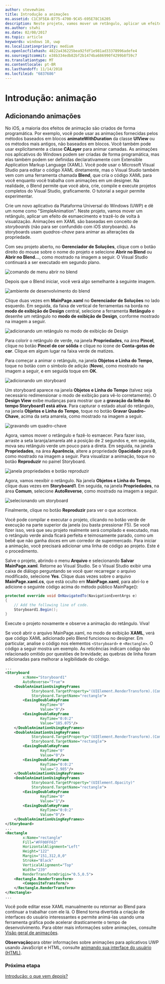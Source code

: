 ```yaml
---
author: stevewhims
title: Introdução a animações
ms.assetid: C1C3F5EA-B775-4700-9C45-695E78C16205
description: Neste projeto, vamos mover um retângulo, aplicar um efeito de esmaecimento e trazê-lo de volta à visualização.
ms.author: stwhi
ms.date: 02/08/2017
ms.topic: article
keywords: windows 10, uwp
ms.localizationpriority: medium
ms.openlocfilehash: 4822a436225bea92fdf1e981ad33378996adefe4
ms.sourcegitcommit: e38b334edb82bf2b1474ba686990f4299b8f59c7
ms.translationtype: MT
ms.contentlocale: pt-BR
ms.lasthandoff: 11/14/2018
ms.locfileid: "6837686"
---
```

# <a name="getting-started-animation"></a>Introdução: animação


## <a name="adding-animations"></a>Adicionando animações

No iOS, a maioria dos efeitos de animação são criados de forma programática. Por exemplo, você pode usar as animações fornecidas pelos métodos baseados em blocos **animateWithDuration** da classe **UIView** ou os métodos mais antigos, não baseados em blocos. Você também pode usar explicitamente a classe **CALayer** para animar camadas. As animações nos aplicativos do Windows podem ser criadas de forma programática, mas elas também podem ser definidas declarativamente com Extensible Application Markup Language (XAML). Você pode usar o Microsoft Visual Studio para editar o código XAML diretamente, mas o Visual Studio também vem com uma ferramenta chamada **Blend**, que cria o código XAML para você enquanto você trabalha com animações em um designer. Na realidade, o Blend permite que você abra, crie, compile e execute projetos completos do Visual Studio, graficamente. O tutorial a seguir permite experimentar.

Crie um novo aplicativo da Plataforma Universal do Windows (UWP) e dê um nome como "SimpleAnimation". Neste projeto, vamos mover um retângulo, aplicar um efeito de esmaecimento e trazê-lo de volta à visualização. Animações em XAML são baseadas em conceito de *storyboards* (não para ser confundido com iOS storyboards). As storyboards usam *quadros-chave* para animar as alterações da propriedade.

Com seu projeto aberto, no **Gerenciador de Soluções**, clique com o botão direito do mouse sobre o nome do projeto e selecione **Abrir no Blend** ou **Abrir no Blend…**, como mostrado na imagem a seguir. O Visual Studio continuará a ser executado em segundo plano.

![comando de menu abrir no blend](images/ios-to-uwp/vs-open-in-blend.png)

Depois que o Blend iniciar, você verá algo semelhante à seguinte imagem.

![ambiente de desenvolvimento do blend](images/ios-to-uwp/blend-1.png)

Clique duas vezes em **MainPage.xaml** no **Gerenciador de Soluções** no lado esquerdo. Em seguida, da faixa de vertical de ferramentas na borda no **modo de exibição de Design** central, selecione a ferramenta **Retângulo** e desenhe um retângulo no **modo de exibição de Design**, conforme mostrado na imagem a seguir.

![adicionando um retângulo no modo de exibição de Design](images/ios-to-uwp/blend-2.png)

Para colorir o retângulo de verde, na janela **Propriedades**, na área **Pincel**, clique no botão **Pincel de cor sólida** e clique no ícone de **Conta-gotas de cor**. Clique em algum lugar na faixa verde de matizes.

Para começar a animar o retângulo, na janela **Objetos e Linha do Tempo**, toque no botão com o símbolo de adição (**Novo**), como mostrado na imagem a seguir, e em seguida toque em **OK**.

![adicionando um storyboard](images/ios-to-uwp/blend-3.png)

Um storyboard aparece na janela **Objetos e Linha do Tempo** (talvez seja necessário redimensionar o modo de exibição para vê-lo corretamente). O **Design View** exibe mudanças para mostrar que a **gravação da linha do tempo Storyboard1 está ativa**. Para capturar o estado atual do retângulo, na janela **Objetos e Linha do Tempo**, toque no botão **Gravar Quadro-Chave**, acima da seta amarela, como mostrado na imagem a seguir.

![gravando um quadro-chave](images/ios-to-uwp/blend-4.png)

Agora, vamos mover o retângulo e fazê-lo esmaecer. Para fazer isso, arraste a seta laranja/amarela até a posição de 2 segundos e, em seguida, mova seu retângulo verde um pouco para a direta. Em seguida, na janela **Propriedades**, na área **Aparência**, altere a propriedade **Opacidade** para **0**, como mostrado na imagem a seguir. Para visualizar a animação, toque no botão **Reproduzir** no painel Storyboard.

![janela propriedades e botão reproduzir](images/ios-to-uwp/blend-5.png)

Agora, vamos reexibir o retângulo. Na janela **Objetos e Linha do Tempo**, clique duas vezes em **Storyboard1**. Em seguida, na janela **Propriedades**, na área **Comum**, selecione **AutoReverse**, como mostrado na imagem a seguir.

![selecionando um storyboard](images/ios-to-uwp/blend-6.png)

Finalmente, clique no botão **Reproduzir** para ver o que acontece.

Você pode compilar e executar o projeto, clicando no botão verde de execução na parte superior da janela (ou basta pressionar F5). Se você fizer isso, verá que seu projeto realmente será compilado e executado, mas o retângulo verde ainda ficará perfeita e teimosamente parado, como um bebê que não ganha doces em um corredor de supermercado. Para iniciar a animação, você precisará adicionar uma linha de código ao projeto. Este é o procedimento.

Salve o projeto, abrindo o menu **Arquivo** e selecionando **Salvar MainPage.xaml**. Retorne ao Visual Studio. Se o Visual Studio exibir uma caixa de diálogo perguntando se você quer recarregar o arquivo modificado, selecione **Yes**. Clique duas vezes sobre o arquivo **MainPage.xaml.cs**, que está oculto em **MainPage.xaml**, para abri-lo e adicione o seguinte código acima do método público MainPage():

```csharp
protected override void OnNavigatedTo(NavigationEventArgs e)
{
    // Add the following line of code.
    Storyboard1.Begin();
}
```

Execute o projeto novamente e observe a animação do retângulo. Viva!

Se você abrir o arquivo MainPage.xaml, no modo de exibição **XAML**, verá que código XAML adicionado pelo Blend funcionou no designer. Em particular, analise o código nos elementos `<Storyboard>` e `<Rectangle>`. O código a seguir mostra um exemplo. As reticências indicam código não relacionado omitido por questões de brevidade; as quebras de linha foram adicionadas para melhorar a legibilidade do código.

```xml
...
<Storyboard 
        x:Name="Storyboard1" 
        AutoReverse="True">
    <DoubleAnimationUsingKeyFrames 
            Storyboard.TargetProperty="(UIElement.RenderTransform).(CompositeTransform.TranslateX)"
            Storyboard.TargetName="rectangle">
        <EasingDoubleKeyFrame 
                KeyTime="0" 
                Value="0"/>
        <EasingDoubleKeyFrame 
                KeyTime="0:0:2" 
                Value="185.075"/>
    </DoubleAnimationUsingKeyFrames>
    <DoubleAnimationUsingKeyFrames 
            Storyboard.TargetProperty="(UIElement.RenderTransform).(CompositeTransform.TranslateY)" 
            Storyboard.TargetName="rectangle">
        <EasingDoubleKeyFrame 
                KeyTime="0" 
                Value="0"/>
        <EasingDoubleKeyFrame 
                KeyTime="0:0:2" 
                Value="2.985"/>
    </DoubleAnimationUsingKeyFrames>
    <DoubleAnimationUsingKeyFrames 
            Storyboard.TargetProperty="(UIElement.Opacity)" 
            Storyboard.TargetName="rectangle">
        <EasingDoubleKeyFrame 
                KeyTime="0" 
                Value="1"/>
        <EasingDoubleKeyFrame 
                KeyTime="0:0:2"
                Value="0"/>
    </DoubleAnimationUsingKeyFrames>
</Storyboard>
...
<Rectangle 
        x:Name="rectangle" 
        Fill="#FF00FF63" 
        HorizontalAlignment="Left" 
        Height="122" 
        Margin="151,312,0,0" 
        Stroke="Black" 
        VerticalAlignment="Top" 
        Width="239" 
        RenderTransformOrigin="0.5,0.5">
    <Rectangle.RenderTransform>
        <CompositeTransform/>
    </Rectangle.RenderTransform>
</Rectangle>
...
```

Você pode editar esse XAML manualmente ou retornar ao Blend para continuar a trabalhar com ele lá. O Blend torna divertida a criação de interfaces do usuário interessantes e permite animá-las usando uma ferramenta gráfica pode acelerar drasticamente o tempo de desenvolvimento. Para obter mais informações sobre animações, consulte [Visão geral de animações](https://msdn.microsoft.com/library/windows/apps/mt187350).

**Observação**para obter informações sobre animações para <span class="legacy-term">aplicativos UWP usando JavaScript e HTML</span>, consulte [animando sua interface do usuário (HTML)](https://msdn.microsoft.com/library/windows/apps/hh465165).

### <a name="next-step"></a>Próxima etapa

[Introdução: o que vem depois?](getting-started-what-next.md)
